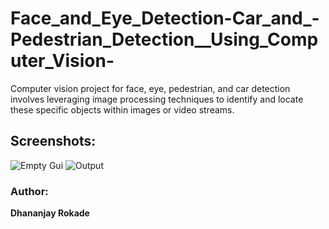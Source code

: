 # Face_and_Eye_Detection-Car_and_-Pedestrian_Detection__Using_Computer_Vision-
Computer vision project for face, eye, pedestrian, and car detection involves leveraging image processing techniques to identify and locate these specific objects within images or video streams.

## Screenshots:
![Empty Gui](https://user-images.githubusercontent.com/87264935/163683668-f659b80e-2ef2-4553-99d2-6f0728c7a968.png)
![Output](https://user-images.githubusercontent.com/87264935/163683683-1b0c70c1-0c52-46d2-b7a9-962626c15238.png)

### Author:
**Dhananjay Rokade**